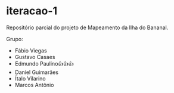 # iteracao-1


Repositório parcial do projeto de Mapeamento da Ilha do Bananal.

Grupo:

* Fábio Viegas
* Gustavo Casaes
* Edmundo Paulino👍👍👍
* Daniel Guimarães
* Ítalo Vilarino
* Marcos Antônio 
